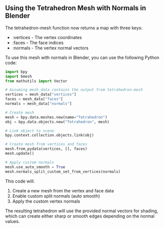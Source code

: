 ## Using the Tetrahedron Mesh with Normals in Blender

The tetrahedron-mesh function now returns a map with three keys:
- :vertices - The vertex coordinates
- :faces - The face indices
- :normals - The vertex normal vectors

To use this mesh with normals in Blender, you can use the following Python code:

```python
import bpy
import bmesh
from mathutils import Vector

# Assuming mesh_data contains the output from tetrahedron-mesh
vertices = mesh_data["vertices"]
faces = mesh_data["faces"]
normals = mesh_data["normals"]

# Create mesh
mesh = bpy.data.meshes.new(name="Tetrahedron")
obj = bpy.data.objects.new("Tetrahedron", mesh)

# Link object to scene
bpy.context.collection.objects.link(obj)

# Create mesh from vertices and faces
mesh.from_pydata(vertices, [], faces)
mesh.update()

# Apply custom normals
mesh.use_auto_smooth = True
mesh.normals_split_custom_set_from_vertices(normals)
```

This code will:
1. Create a new mesh from the vertex and face data
2. Enable custom split normals (auto smooth)
3. Apply the custom vertex normals

The resulting tetrahedron will use the provided normal vectors for shading, which can create either sharp or smooth edges depending on the normal values.